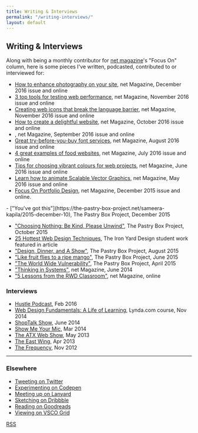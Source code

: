 ```yaml
---
title: Writing & Interviews
permalink: "/writing-interviews/"
layout: default
---
```


## Writing & Interviews

Along with being a monthly contributor for [net magazine](http://www.creativebloq.com)'s "Focus On" column, here is some pieces I've written, podcasted, contributed to or interviewed for:

- [How to enhance photography on your site](http://www.creativebloq.com/features/how-to-enhance-photography-on-your-website), net Magazine, December 2016 issue and online
- [3 top tools for testing web performance](http://www.creativebloq.com/features/3-top-tools-for-testing-web-performance), net Magazine, November 2016 issue and online
- [Creating web icons that break the language barrier](http://www.creativebloq.com/features/creating-web-icons-that-break-the-language-barrier), net Magazine, November 2016 issue and online
- [How to create a delightful website](http://www.creativebloq.com/inspiration/how-to-create-a-delightful-website), net Magazine, October 2016 issue and online
- [](), net Magazine, September 2016 issue and online
- [Great try-before-you-buy font services](http://www.creativebloq.com/features/4-great-try-before-you-buy-font-services), net Magazine, August 2016 issue and online
- [4 great examples of food websites](http://www.creativebloq.com/web-design/4-great-examples-food-websites-71621257), net Magazine, July 2016 issue and online
- [Tips for choosing vibrant colours for web projects](http://www.creativebloq.com/web-design/tips-choosing-vibrant-colours-web-projects-61620832), net Magazine, June 2016 issue and online
- [Learn how to animate Scalable Vector Graphics](http://www.creativebloq.com/web-design/learn-how-animate-scalable-vector-graphics-51620196), net Magazine, May 2016 issue and online
- [Focus On Portfolio Design](http://www.creativebloq.com/portfolios/how-make-cohesive-online-design-portfolio-111517909), net Magazine, December 2015 issue and online.
<!-- <li><a href="" class="bold"></a></li> --> - ["You've got this"](https://the-pastry-box-project.net/sameera-kapila/2015-december-10), The Pastry Box Project, December 2015
- ["Choosing Nothing: Be Kind, Please Unwind"](https://the-pastry-box-project.net/sameera-kapila/2015-october-7), The Pastry Box Project, October 2015
- [25 Hottest Web Design Techniques](http://www.creativebloq.com/netmag/25-hottest-web-design-techniques-81516153), The Iron Yard Design student work featured in article
- ["Design, Dinner, and A Show"](https://the-pastry-box-project.net/sameera-kapila/2015-august-14), The Pastry Box Project, August 2015
- ["Like fruit flies to a ripe mango"](https://the-pastry-box-project.net/sameera-kapila/2015-june-11), The Pastry Box Project, June 2015
- ["The World Wide Vulnerability"](https://the-pastry-box-project.net/sameera-kapila/2015-april-15), The Pastry Box Project, April 2015
- ["Thinking in Systems"](http://www.creativebloq.com/netmag/why-you-should-think-web-building-part-larger-system-71412395), net Magazine, June 2014
- ["5 Lessons from the RWD Classroom"](http://www.creativebloq.com/netmag/5-lessons-responsive-web-design-classroom-7135527), net Magazine, online

### Interviews

- [Hustle Podcast](http://funsize.co/hustle), Feb 2016
- [Web Design Fundamentals: A Life of Learning](https://www.lynda.com/Web-Design-tutorials/Web-Design-Fundamentals/177837-2.html), Lynda.com course, Nov 2014
- [ShopTalk Show](http://www.shoptalkshow.com/episodes/121-sam-kapila/), June 2014
- [Show Me Your Mic](http://goodstuff.fm/smym/39), Mar 2014
- [The ATX Web Show](http://atxwebshow.com/2013/05/16/64-with-sam-kapila/), May 2013
- [The East Wing](http://5by5.tv/eastwing/52), Apr 2013
- [The Frequency](http://5by5.tv/frequency/27), Nov 2012

--------------------------------------------------------------------------------

### Elsewhere
<ul>
  <li><a href="http://www.twitter.com/samkap">Tweeting on Twitter</a></li>
  <li><a href="http://codepen.io/samkap">Experimenting on Codepen</a></li>
  <li><a href="http://lanyrd.com/profile/samkap/">Meeting up on Lanyard</a></li>
  <li><a href="http://www.dribbble.com/samkap">Sketching on Dribbble</a></li>
  <li><a href="http://www.goodreads.com/samkap">Reading on Goodreads</a></li>
  <li><a href="http://samkap.vsco.co/">Viewing on VSCO Grid</a></li>
  <!-- <li><a href="https://www.everlane.com/n/sl6ruw">Buy clothing from Everlane</a> -->
</ul>
<p><a href="http://www.samkapila.com/feed">RSS</a></p>
